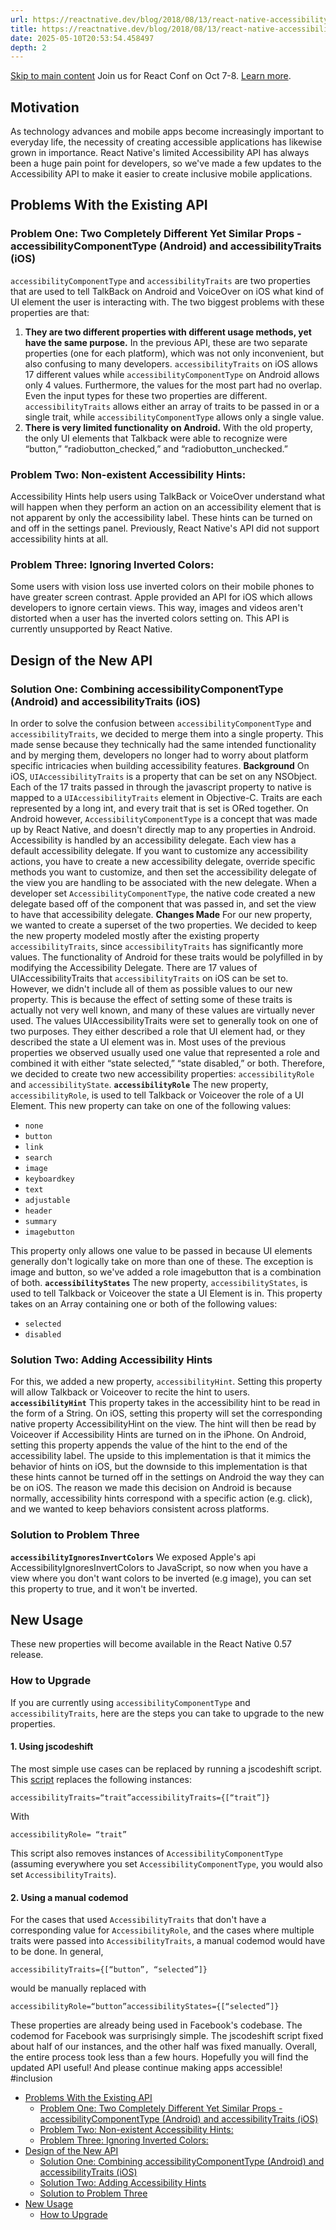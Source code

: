 ```yaml
---
url: https://reactnative.dev/blog/2018/08/13/react-native-accessibility-updates
title: https://reactnative.dev/blog/2018/08/13/react-native-accessibility-updates
date: 2025-05-10T20:53:54.458497
depth: 2
---
```


[Skip to main content](https://reactnative.dev/blog/2018/08/13/react-native-accessibility-updates#__docusaurus_skipToContent_fallback)
Join us for React Conf on Oct 7-8. [Learn more](https://conf.react.dev).
## Motivation[​](https://reactnative.dev/blog/2018/08/13/react-native-accessibility-updates#motivation "Direct link to Motivation")
As technology advances and mobile apps become increasingly important to everyday life, the necessity of creating accessible applications has likewise grown in importance.
React Native's limited Accessibility API has always been a huge pain point for developers, so we've made a few updates to the Accessibility API to make it easier to create inclusive mobile applications.
## Problems With the Existing API[​](https://reactnative.dev/blog/2018/08/13/react-native-accessibility-updates#problems-with-the-existing-api "Direct link to Problems With the Existing API")
### Problem One: Two Completely Different Yet Similar Props - accessibilityComponentType (Android) and accessibilityTraits (iOS)[​](https://reactnative.dev/blog/2018/08/13/react-native-accessibility-updates#problem-one-two-completely-different-yet-similar-props---accessibilitycomponenttype-android-and-accessibilitytraits-ios "Direct link to Problem One: Two Completely Different Yet Similar Props - accessibilityComponentType \(Android\) and accessibilityTraits \(iOS\)")
`accessibilityComponentType` and `accessibilityTraits` are two properties that are used to tell TalkBack on Android and VoiceOver on iOS what kind of UI element the user is interacting with. The two biggest problems with these properties are that:
  1. **They are two different properties with different usage methods, yet have the same purpose.** In the previous API, these are two separate properties (one for each platform), which was not only inconvenient, but also confusing to many developers. `accessibilityTraits` on iOS allows 17 different values while `accessibilityComponentType` on Android allows only 4 values. Furthermore, the values for the most part had no overlap. Even the input types for these two properties are different. `accessibilityTraits` allows either an array of traits to be passed in or a single trait, while `accessibilityComponentType` allows only a single value.
  2. **There is very limited functionality on Android.** With the old property, the only UI elements that Talkback were able to recognize were “button,” “radiobutton_checked,” and “radiobutton_unchecked.”


### Problem Two: Non-existent Accessibility Hints:[​](https://reactnative.dev/blog/2018/08/13/react-native-accessibility-updates#problem-two-non-existent-accessibility-hints "Direct link to Problem Two: Non-existent Accessibility Hints:")
Accessibility Hints help users using TalkBack or VoiceOver understand what will happen when they perform an action on an accessibility element that is not apparent by only the accessibility label. These hints can be turned on and off in the settings panel. Previously, React Native's API did not support accessibility hints at all.
### Problem Three: Ignoring Inverted Colors:[​](https://reactnative.dev/blog/2018/08/13/react-native-accessibility-updates#problem-three-ignoring-inverted-colors "Direct link to Problem Three: Ignoring Inverted Colors:")
Some users with vision loss use inverted colors on their mobile phones to have greater screen contrast. Apple provided an API for iOS which allows developers to ignore certain views. This way, images and videos aren't distorted when a user has the inverted colors setting on. This API is currently unsupported by React Native.
## Design of the New API[​](https://reactnative.dev/blog/2018/08/13/react-native-accessibility-updates#design-of-the-new-api "Direct link to Design of the New API")
### Solution One: Combining accessibilityComponentType (Android) and accessibilityTraits (iOS)[​](https://reactnative.dev/blog/2018/08/13/react-native-accessibility-updates#solution-one-combining-accessibilitycomponenttype-android-and-accessibilitytraits-ios "Direct link to Solution One: Combining accessibilityComponentType \(Android\) and accessibilityTraits \(iOS\)")
In order to solve the confusion between `accessibilityComponentType` and `accessibilityTraits`, we decided to merge them into a single property. This made sense because they technically had the same intended functionality and by merging them, developers no longer had to worry about platform specific intricacies when building accessibility features.
**Background**
On iOS, `UIAccessibilityTraits` is a property that can be set on any NSObject. Each of the 17 traits passed in through the javascript property to native is mapped to a `UIAccessibilityTraits` element in Objective-C. Traits are each represented by a long int, and every trait that is set is ORed together.
On Android however, `AccessibilityComponentType` is a concept that was made up by React Native, and doesn't directly map to any properties in Android. Accessibility is handled by an accessibility delegate. Each view has a default accessibility delegate. If you want to customize any accessibility actions, you have to create a new accessibility delegate, override specific methods you want to customize, and then set the accessibility delegate of the view you are handling to be associated with the new delegate. When a developer set `AccessibilityComponentType`, the native code created a new delegate based off of the component that was passed in, and set the view to have that accessibility delegate.
**Changes Made**
For our new property, we wanted to create a superset of the two properties. We decided to keep the new property modeled mostly after the existing property `accessibilityTraits`, since `accessibilityTraits` has significantly more values. The functionality of Android for these traits would be polyfilled in by modifying the Accessibility Delegate.
There are 17 values of UIAccessibilityTraits that `accessibilityTraits` on iOS can be set to. However, we didn't include all of them as possible values to our new property. This is because the effect of setting some of these traits is actually not very well known, and many of these values are virtually never used.
The values UIAccessibilityTraits were set to generally took on one of two purposes. They either described a role that UI element had, or they described the state a UI element was in. Most uses of the previous properties we observed usually used one value that represented a role and combined it with either “state selected,” “state disabled,” or both. Therefore, we decided to create two new accessibility properties: `accessibilityRole` and `accessibilityState`.
**`accessibilityRole`**
The new property, `accessibilityRole`, is used to tell Talkback or Voiceover the role of a UI Element. This new property can take on one of the following values:
  * `none`
  * `button`
  * `link`
  * `search`
  * `image`
  * `keyboardkey`
  * `text`
  * `adjustable`
  * `header`
  * `summary`
  * `imagebutton`


This property only allows one value to be passed in because UI elements generally don't logically take on more than one of these. The exception is image and button, so we've added a role imagebutton that is a combination of both.
**`accessibilityStates`**
The new property, `accessibilityStates`, is used to tell Talkback or Voiceover the state a UI Element is in. This property takes on an Array containing one or both of the following values:
  * `selected`
  * `disabled`


### Solution Two: Adding Accessibility Hints[​](https://reactnative.dev/blog/2018/08/13/react-native-accessibility-updates#solution-two-adding-accessibility-hints "Direct link to Solution Two: Adding Accessibility Hints")
For this, we added a new property, `accessibilityHint`. Setting this property will allow Talkback or Voiceover to recite the hint to users.
**`accessibilityHint`**
This property takes in the accessibility hint to be read in the form of a String.
On iOS, setting this property will set the corresponding native property AccessibilityHint on the view. The hint will then be read by Voiceover if Accessibility Hints are turned on in the iPhone.
On Android, setting this property appends the value of the hint to the end of the accessibility label. The upside to this implementation is that it mimics the behavior of hints on iOS, but the downside to this implementation is that these hints cannot be turned off in the settings on Android the way they can be on iOS.
The reason we made this decision on Android is because normally, accessibility hints correspond with a specific action (e.g. click), and we wanted to keep behaviors consistent across platforms.
### Solution to Problem Three[​](https://reactnative.dev/blog/2018/08/13/react-native-accessibility-updates#solution-to-problem-three "Direct link to Solution to Problem Three")
**`accessibilityIgnoresInvertColors`**
We exposed Apple's api AccessibilityIgnoresInvertColors to JavaScript, so now when you have a view where you don't want colors to be inverted (e.g image), you can set this property to true, and it won't be inverted.
## New Usage[​](https://reactnative.dev/blog/2018/08/13/react-native-accessibility-updates#new-usage "Direct link to New Usage")
These new properties will become available in the React Native 0.57 release.
### How to Upgrade[​](https://reactnative.dev/blog/2018/08/13/react-native-accessibility-updates#how-to-upgrade "Direct link to How to Upgrade")
If you are currently using `accessibilityComponentType` and `accessibilityTraits`, here are the steps you can take to upgrade to the new properties.
#### 1. Using jscodeshift[​](https://reactnative.dev/blog/2018/08/13/react-native-accessibility-updates#1-using-jscodeshift "Direct link to 1. Using jscodeshift")
The most simple use cases can be replaced by running a jscodeshift script.
This [script](https://gist.github.com/ziqichen6/246e5778617224d2b4aff198dab0305d) replaces the following instances:
```
accessibilityTraits=“trait”accessibilityTraits={[“trait”]}
```

With
```
accessibilityRole= “trait”
```

This script also removes instances of `AccessibilityComponentType` (assuming everywhere you set `AccessibilityComponentType`, you would also set `AccessibilityTraits`).
#### 2. Using a manual codemod[​](https://reactnative.dev/blog/2018/08/13/react-native-accessibility-updates#2-using-a-manual-codemod "Direct link to 2. Using a manual codemod")
For the cases that used `AccessibilityTraits` that don't have a corresponding value for `AccessibilityRole`, and the cases where multiple traits were passed into `AccessibilityTraits`, a manual codemod would have to be done.
In general,
```
accessibilityTraits={[“button”, “selected”]}
```

would be manually replaced with
```
accessibilityRole=“button”accessibilityStates={[“selected”]}
```

These properties are already being used in Facebook's codebase. The codemod for Facebook was surprisingly simple. The jscodeshift script fixed about half of our instances, and the other half was fixed manually. Overall, the entire process took less than a few hours.
Hopefully you will find the updated API useful! And please continue making apps accessible! #inclusion
  * [Problems With the Existing API](https://reactnative.dev/blog/2018/08/13/react-native-accessibility-updates#problems-with-the-existing-api)
    * [Problem One: Two Completely Different Yet Similar Props - accessibilityComponentType (Android) and accessibilityTraits (iOS)](https://reactnative.dev/blog/2018/08/13/react-native-accessibility-updates#problem-one-two-completely-different-yet-similar-props---accessibilitycomponenttype-android-and-accessibilitytraits-ios)
    * [Problem Two: Non-existent Accessibility Hints:](https://reactnative.dev/blog/2018/08/13/react-native-accessibility-updates#problem-two-non-existent-accessibility-hints)
    * [Problem Three: Ignoring Inverted Colors:](https://reactnative.dev/blog/2018/08/13/react-native-accessibility-updates#problem-three-ignoring-inverted-colors)
  * [Design of the New API](https://reactnative.dev/blog/2018/08/13/react-native-accessibility-updates#design-of-the-new-api)
    * [Solution One: Combining accessibilityComponentType (Android) and accessibilityTraits (iOS)](https://reactnative.dev/blog/2018/08/13/react-native-accessibility-updates#solution-one-combining-accessibilitycomponenttype-android-and-accessibilitytraits-ios)
    * [Solution Two: Adding Accessibility Hints](https://reactnative.dev/blog/2018/08/13/react-native-accessibility-updates#solution-two-adding-accessibility-hints)
    * [Solution to Problem Three](https://reactnative.dev/blog/2018/08/13/react-native-accessibility-updates#solution-to-problem-three)
  * [New Usage](https://reactnative.dev/blog/2018/08/13/react-native-accessibility-updates#new-usage)
    * [How to Upgrade](https://reactnative.dev/blog/2018/08/13/react-native-accessibility-updates#how-to-upgrade)



